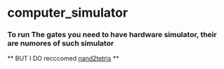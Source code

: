 # computer_simulator

### To run The gates you need to have hardware simulator, their are numores of such simulator 
** BUT I DO recccomed [nand2tetris](https://www.nand2tetris.org/) **
